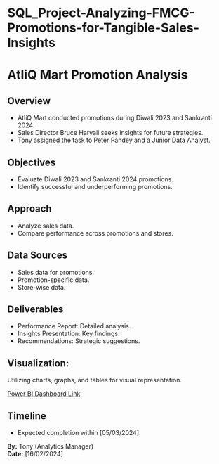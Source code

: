 # SQL_Project-Analyzing-FMCG-Promotions-for-Tangible-Sales-Insights

# AtliQ Mart Promotion Analysis

## Overview
- AtliQ Mart conducted promotions during Diwali 2023 and Sankranti 2024.
- Sales Director Bruce Haryali seeks insights for future strategies.
- Tony assigned the task to Peter Pandey and a Junior Data Analyst.

## Objectives
- Evaluate Diwali 2023 and Sankranti 2024 promotions.
- Identify successful and underperforming promotions.

## Approach
- Analyze sales data.
- Compare performance across promotions and stores.

## Data Sources
- Sales data for promotions.
- Promotion-specific data.
- Store-wise data.

## Deliverables
- Performance Report: Detailed analysis.
- Insights Presentation: Key findings.
- Recommendations: Strategic suggestions.

  
## Visualization:
  Utilizing charts, graphs, and tables for visual representation.
  
  [Power BI Dashboard Link](https://app.powerbi.com/view?r=eyJrIjoiMDhiZDJkNDgtMTc2NC00M2RkLWIxMjktMWUyZTM3OGVmMjZiIiwidCI6ImM2ZTU0OWIzLTVmNDUtNDAzMi1hYWU5LWQ0MjQ0ZGM1YjJjNCJ9)

## Timeline
- Expected completion within [05/03/2024].

**By:** Tony (Analytics Manager)  
**Date:** [16/02/2024]






